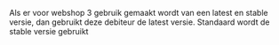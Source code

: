 Als er voor webshop 3 gebruik gemaakt wordt van een latest en stable versie, dan gebruikt deze debiteur de latest versie. Standaard wordt de stable versie gebruikt